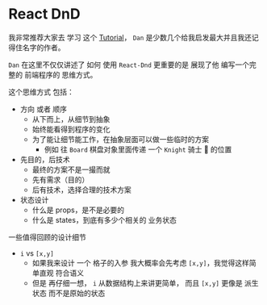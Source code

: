 # React DnD

我非常推荐大家去 学习 这个 [Tutorial](https://react-dnd.github.io/react-dnd/docs/tutorial)， `Dan` 是少数几个给我启发最大并且我还记得住名字的作者。

`Dan` 在这里不仅仅讲述了 如何 使用 `React-Dnd` 更重要的是 展现了他 编写一个完整的 前端程序的 思维方式。

这个思维方式 包括：

- 方向 或者 顺序
  - 从下而上，从细节到抽象
  - 始终能看得到程序的变化
  - 为了能让细节能工作，在抽象层面可以做一些临时的方案
    - 例如 往 `Board` 棋盘对象里面传递 一个 `Knight` 骑士 🐴 的位置
- 先目的，后技术
  - 最终的方案不是一撮而就
  - 先有需求（目的）
  - 后有技术，选择合理的技术方案
- 状态设计
  - 什么是 props，是不是必要的
  - 什么是 states，到底有多少个相关的 业务状态

一些值得回顾的设计细节

- `i` vs `[x,y]`
  - 如果我来设计 一个 格子的入参 我大概率会先考虑 `[x,y]`，我觉得这样简单直观 符合语义
  - 但是 再仔细一想， `i` 从数据结构上来讲更简单， 而且 `[x,y]` 更像是 派生状态 而不是原始的状态
